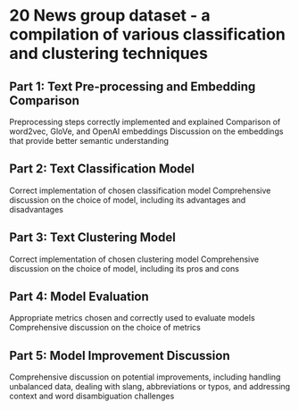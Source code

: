 # 20 News group dataset - a compilation of various classification and clustering techniques
## Part 1: Text Pre-processing and Embedding Comparison
Preprocessing steps correctly implemented and explained
Comparison of word2vec, GloVe, and OpenAI embeddings
Discussion on the embeddings that provide better semantic understanding

## Part 2: Text Classification Model
Correct implementation of chosen classification model
Comprehensive discussion on the choice of model, including its advantages and disadvantages

## Part 3: Text Clustering Model
Correct implementation of chosen clustering model
Comprehensive discussion on the choice of model, including its pros and cons

## Part 4: Model Evaluation
Appropriate metrics chosen and correctly used to evaluate models
Comprehensive discussion on the choice of metrics

## Part 5: Model Improvement Discussion
Comprehensive discussion on potential improvements, including handling unbalanced data, dealing with slang, abbreviations or typos, and addressing context and word disambiguation challenges
